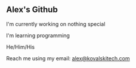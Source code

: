 ## Alex's Github

I'm currently working on nothing special

I'm learning programming

He/Him/His

Reach me using my email: alex@kovalskitech.com
